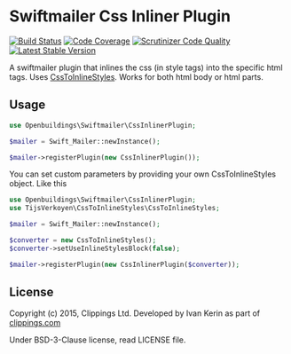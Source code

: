 # Swiftmailer Css Inliner Plugin

[![Build Status](https://travis-ci.org/OpenBuildings/swiftmailer-css-inliner.svg)](https://travis-ci.org/OpenBuildings/swiftmailer-css-inliner)
[![Code Coverage](https://scrutinizer-ci.com/g/OpenBuildings/swiftmailer-css-inliner/badges/coverage.png?b=master)](https://scrutinizer-ci.com/g/OpenBuildings/swiftmailer-css-inliner/?branch=master)
[![Scrutinizer Code Quality](https://scrutinizer-ci.com/g/OpenBuildings/swiftmailer-css-inliner/badges/quality-score.png?b=master)](https://scrutinizer-ci.com/g/OpenBuildings/swiftmailer-css-inliner/?branch=master)
[![Latest Stable Version](https://poser.pugx.org/openbuildings/swiftmailer-css-inliner/v/stable.png)](https://packagist.org/packages/openbuildings/swiftmailer-css-inliner)

A swiftmailer plugin that inlines the css (in style tags) into the specific html tags. Uses [CssToInlineStyles](https://github.com/tijsverkoyen/CssToInlineStyles). Works for both html body or html parts.

## Usage

```php
use Openbuildings\Swiftmailer\CssInlinerPlugin;

$mailer = Swift_Mailer::newInstance();

$mailer->registerPlugin(new CssInlinerPlugin());
```

You can set custom parameters by providing your own CssToInlineStyles object. Like this

```php
use Openbuildings\Swiftmailer\CssInlinerPlugin;
use TijsVerkoyen\CssToInlineStyles\CssToInlineStyles;

$mailer = Swift_Mailer::newInstance();

$converter = new CssToInlineStyles();
$converter->setUseInlineStylesBlock(false);

$mailer->registerPlugin(new CssInlinerPlugin($converter));
```

## License

Copyright (c) 2015, Clippings Ltd. Developed by Ivan Kerin as part of [clippings.com](http://clippings.com)

Under BSD-3-Clause license, read LICENSE file.
